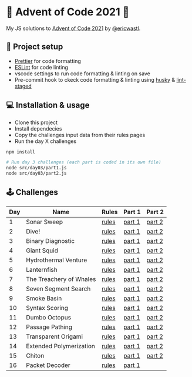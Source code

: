 # 🎅 Advent of Code 2021 🎄

My JS solutions to [Advent of Code 2021](https://adventofcode.com/2021/) by [@ericwastl](https://twitter.com/ericwastl).

## 💅 Project setup

- [Prettier](https://prettier.io/) for code formatting
- [ESLint](https://eslint.org/) for code linting
- vscode settings to run code formatting & linting on save
- Pre-commit hook to ckeck code formatting & linting using [husky](https://typicode.github.io/husky/) & [lint-staged](https://github.com/okonet/lint-staged)

## 💻️ Installation & usage

- Clone this project
- Install dependecies
- Copy the challenges input data from their rules pages
- Run the day X challenges

```bash
npm install

# Run day 3 challenges (each part is coded in its own file)
node src/day03/part1.js
node src/day03/part2.js
```

## 🕹️ Challenges

| Day | Name                    | Rules                                         | Part 1                         | Part 2                         |
| --- | ----------------------- | --------------------------------------------- | ------------------------------ | ------------------------------ |
| 1   | Sonar Sweep             | [rules](https://adventofcode.com/2021/day/1)  | [part 1](./src/day01/part1.js) | [part 2](./src/day01/part2.js) |
| 2   | Dive!                   | [rules](https://adventofcode.com/2021/day/2)  | [part 1](./src/day02/part1.js) | [part 2](./src/day02/part2.js) |
| 3   | Binary Diagnostic       | [rules](https://adventofcode.com/2021/day/3)  | [part 1](./src/day03/part1.js) | [part 2](./src/day03/part2.js) |
| 4   | Giant Squid             | [rules](https://adventofcode.com/2021/day/4)  | [part 1](./src/day04/part1.js) | [part 2](./src/day04/part2.js) |
| 5   | Hydrothermal Venture    | [rules](https://adventofcode.com/2021/day/5)  | [part 1](./src/day05/part1.js) | [part 2](./src/day05/part2.js) |
| 6   | Lanternfish             | [rules](https://adventofcode.com/2021/day/6)  | [part 1](./src/day06/part1.js) | [part 2](./src/day06/part2.js) |
| 7   | The Treachery of Whales | [rules](https://adventofcode.com/2021/day/7)  | [part 1](./src/day07/part1.js) | [part 2](./src/day07/part2.js) |
| 8   | Seven Segment Search    | [rules](https://adventofcode.com/2021/day/8)  | [part 1](./src/day08/part1.js) | [part 2](./src/day08/part2.js) |
| 9   | Smoke Basin             | [rules](https://adventofcode.com/2021/day/9)  | [part 1](./src/day09/part1.js) | [part 2](./src/day09/part2.js) |
| 10  | Syntax Scoring          | [rules](https://adventofcode.com/2021/day/10) | [part 1](./src/day10/part1.js) | [part 2](./src/day10/part2.js) |
| 11  | Dumbo Octopus           | [rules](https://adventofcode.com/2021/day/11) | [part 1](./src/day11/part1.js) | [part 2](./src/day11/part2.js) |
| 12  | Passage Pathing         | [rules](https://adventofcode.com/2021/day/12) | [part 1](./src/day12/part1.js) | [part 2](./src/day12/part2.js) |
| 13  | Transparent Origami     | [rules](https://adventofcode.com/2021/day/13) | [part 1](./src/day13/part1.js) | [part 2](./src/day13/part2.js) |
| 14  | Extended Polymerization | [rules](https://adventofcode.com/2021/day/14) | [part 1](./src/day14/part1.js) | [part 2](./src/day14/part2.js) |
| 15  | Chiton                  | [rules](https://adventofcode.com/2021/day/15) | [part 1](./src/day15/part1.js) | [part 2](./src/day15/part2.js) |
| 16  | Packet Decoder          | [rules](https://adventofcode.com/2021/day/16) | [part 1](./src/day16/part1.js) |                                |
